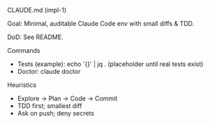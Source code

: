 CLAUDE.md (impl-1)

Goal: Minimal, auditable Claude Code env with small diffs & TDD.

DoD: See README.

Commands
- Tests (example): echo '{}' | jq . (placeholder until real tests exist)
- Doctor: claude doctor

Heuristics
- Explore → Plan → Code → Commit
- TDD first; smallest diff
- Ask on push; deny secrets
